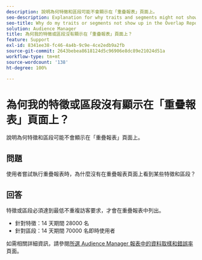 ```yaml
---
description: 說明為何特徵和區段可能不會顯示在「重疊報表」頁面上。
seo-description: Explanation for why traits and segments might not show up in the Overlap Reports page.
seo-title: Why do my traits or segments not show up in the Overlap Reports page?
solution: Audience Manager
title: 為何我的特徵或區段沒有顯示在「重疊報表」頁面上？
feature: Support
exl-id: 8341ee38-fc46-4a4b-9c9e-4ce2edb9a2fb
source-git-commit: 2643bebea8618124d5c96906e8dc89e21024d51a
workflow-type: tm+mt
source-wordcount: '138'
ht-degree: 100%

---
```


# 為何我的特徵或區段沒有顯示在「重疊報表」頁面上？

說明為何特徵和區段可能不會顯示在「重疊報表」頁面上。

## 問題

使用者嘗試執行重疊報表時，為什麼沒有在重疊報表頁面上看到某些特徵和區段？

## 回答

特徵或區段必須達到最低不重複訪客要求，才會在重疊報表中列出。

* 針對特徵：14 天期間 28000 名
* 針對區段：14 天期間 70000 名即時使用者

如需相關詳細資訊，請參閱[所選 Audience Manager 報表中的資料取樣和錯誤率](../reporting/report-sampling.md)頁面。
